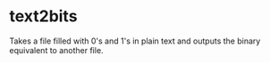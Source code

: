 # text2bits
Takes a file filled with 0's and 1's in plain text and outputs the binary equivalent to another file.
